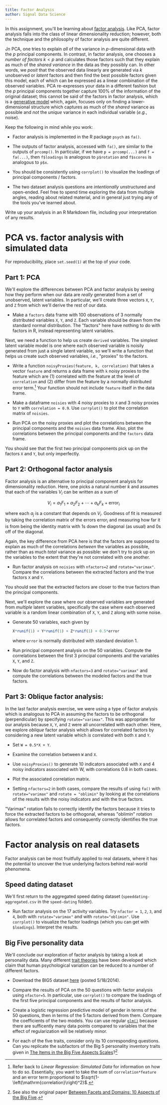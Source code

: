 ```yaml
---
title: Factor Analysis
author: Signal Data Science
---
```


In this assignment, you'll be learning about [factor analysis](https://en.wikipedia.org/wiki/Factor_analysis). Like PCA, factor analysis falls into the class of linear dimensionality reduction; however, both the technique and the philosophy of factor analysis are quite different.

Jn PCA, one tries to explain *all* of the variance in $p$-dimensional data with the $p$ principal components. In contrast, in factor analysis, one chooses a *number of factors* $k < p$ and calculates those factors such that they explain as much of the *shared variance* in the data as they possibly can. In other words, we *posit* that the observed data linearly are generated via $k$ unobserved or *latent* factors and then find the best possible factors given this model, each of which can be expressed as a linear combination of the observed variables. PCA re-expresses your data in a different fashion but the $p$ principal components together capture 100% of the information of the original dataset; this cannot be said of the factors in factor analysis, which is a [generative model](https://en.wikipedia.org/wiki/Generative_model) which, again, focuses only on finding a lower-dimensional structure which captures as much of the *shared* variance as possible and *not* the *unique* variance in each individual variable (*e.g.*, noise).

Keep the following in mind while you work:

* Factor analysis is implemented in the R package `psych` as `fa()`.

* The outputs of factor analysis, accessed with `fa()`, are similar to the outputs of `prcomp()`. In particular, if we have `p = prcomp(...)` and `f = fa(...)`, then `f$loadings` is analogous to `p$rotation` and `f$scores` is analogous to `p$x`.

* You should be consistently using `corrplot()` to visualize the loadings of principal components / factors.

* The two dataset analysis questions are *intentionally* unstructured and open-ended. Feel free to spend time exploring the data from multiple angles, reading about related material, and in general just trying any of the tools you've learned about.

Write up your analysis in an R Markdown file, including your interpretation of any results.

PCA vs. factor analysis with simulated data
===========================================

For reproducibility, place `set.seed(1)` at the top of your code.

Part 1: PCA
-----------

We'll explore the differences between PCA and factor analysis by seeing how they perform when our data are *really* generated from a set of unobserved, latent variables. In particular, we'll create three vectors `X`, `Y`, and `Z` from which we'll derive the rest of our data.

* Make a `factors` data frame with 100 observations of 3 normally distributed variables `X`, `Y`, and `Z`. Each variable should be drawn from the standard normal distribution. The "factors" here have nothing to do with factors in R, instead representing latent variables.

Next, we need a function to help us create `derived` variables. The simplest latent variable model is one where each observed variable is noisily generated from just a single latent variable, so we'll write a function that helps us create such observed variables, *i.e.*, "proxies" to the factors.

* Write a function `noisyProxies(feature, k, correlation)` that takes a vector `feature` and returns a data frame with `k` noisy proxies to the feature which are (1) correlated with the feature at the level of `correlation` and (2) differ from the feature by a normally distributed error term.[^corr] Your function should not include `feature` itself in the data frame.

[^corr]: Refer back to *Linear Regression: Simulated Data* for information on how to do so. Essentially, you want to take the sum of `correlation*feature` and an error term proportional to $\sqrt{1-\left(\mathrm{correlation}\right)^2}$.

* Make a dataframe `noisies` with 4 noisy proxies to `X` and 3 noisy proxies to `Y` with `correlation = 0.9`. Use `corrplot()` to plot the correlation matrix of `noisies`.

* Run PCA on the noisy proxies and plot the correlations between the principal components and the `noisies` data frame. Also, plot the correlations between the principal components and the `factors` data frame.

You should see that the first two principal components pick up on the factors `X` and `Y`, but only imperfectly.

Part 2: Orthogonal factor analysis
----------------------------------

Factor analysis is an alternative to principal component analysis for dimensionality reduction. Here, one picks a natural number $k$ and assumes that each of the variables $V_i$ can be written as a sum of 

$$V_i = a_1F_1 + a_2F_2 + \cdots + a_kF_k + \mathrm{error}_i$$

where each $a_j$ is a constant that depends on $V_i$. Goodness of fit is measured by taking the correlation matrix of the errors $\mathrm{error}_i$ and measuring how far it is from being the identity matrix with 1s down the diagonal (as usual) and 0s off of the diagonal. 

Again, the key difference from PCA here is that the factors are supposed to explain as much of the correlations *between* the variables as possible, rather than as much *total* variance as possible: we don't try to pick up on the variables to the extent that they're not correlated with one another.

* Run factor analysis on `noisies` with `nfactors=2` and `rotate="varimax"`. Compare the correlations between the extracted factors and the true factors `X` and `Y`.

You should see that the extracted factors are closer to the true factors than the principal components.

Next, we'll explore the case where our observed variables are generated from *multiple* latent variables, specifically the case where each observed variable is a random linear combination of `X`, `Y`, and `Z` along with some noise.

* Generate 50 variables, each given by
	
	```r
	X*runif(1) + Y*runif(1) + Z*runif(1) + 0.5*error
	```

	where `error` is normally distributed with standard deviation 1.

* Run principal component analysis on the 50 variables. Compute the correlations between the first 3 principal components and the variables `X`, `Y`, and `Z`.

* Now do factor analysis with `nfactors=3` and `rotate="varimax"` and compute the correlations between the modeled factors and the true factors.

Part 3: Oblique factor analysis:
--------------------------------

In the last factor analysis exercise, we were using a type of factor analysis which is analogous to PCA in assuming the factors to be orthogonal (perpendicular) by specifying `rotate="varimax"`. This was appropriate for our analysis because `X`, `Y`, and `Z` were all uncorrelated with each other. Here, we explore *oblique* factor analysis which allows for correlated factors by considering a new latent variable which *is* correlated with both `X` and `Y`.

* Set `W = 0.5*X + Y`.

* Examine the correlation between `W` and `X`.

* Use `noisyProxies()` to generate 10 indicators associated with `X` and 4 noisy indicators associated with W, with correlations 0.8 in both cases.

* Plot the associated correlation matrix.

* Setting `nfactors=2` in both cases, compare the results of using `fa()` with `rotate="varimax"` and `rotate = "oblimin"` by looking at the correlations of the results with the noisy indicators and with the true factors.

"Varimax" rotation fails to correctly identify the factors because it tries to force the extracted factors to be orthogonal, whereas "oblimin" rotation allows for correlated factors and consequently correctly identifies the true factors.

Factor analysis on real datasets
================================

Factor analysis can be most fruitfully applied to real datasets, where it has the potential to uncover the true underlying factors behind real-world phenomena.

Speed dating dataset
--------------------

We'll first return to the aggregated speed dating dataset (`speeddating-aggregated.csv` in the `speed-dating` folder).

* Run factor analysis on the 17 activity variables. Try `nfactor = 1`, `2`, `3`, and `4`, both with `rotate="varimax"` and with `rotate="oblimin"`. Use `corrplot()` to visualize the factor loadings (which you can get with `$loadings`). Interpret the results.

Big Five personality data
-------------------------

We'll conclude our exploration of factor analysis by taking a look at personality data. Many different [trait theories](https://en.wikipedia.org/wiki/Trait_theory) have been developed which claim that human psychological variation can be reduced to a number of different factors.

* Download the BIG5 dataset [here](http://personality-testing.info/_rawdata/) (posted 5/18/2014). 

* Compare the results of PCA on the 50 questions with factor analysis using `nfactor=5`. In particular, use `corrplot()` to compare the loadings of the first five principal components and the results of factor analysis.

* Create a logistic regression predictive model of gender in terms of the 50 questions, then in terms of the 5 factors derived from them. Compare the coefficients of the two models. You can use regular [`glm()`](https://stat.ethz.ch/R-manual/R-devel/library/stats/html/glm.html) because there are sufficently many data points compared to variables that the effect of regularization will be relatively minor.

* For each of the five traits, consider only its 10 corresponding questions. Can you replicate the subfactors of the Big 5 personality inventory traits given in [The Items in the Big Five Aspects Scales](http://ipip.ori.org/BFASKeys.htm)?[^facets]

[^facets]: See also the original paper [Between Facets and Domains: 10 Aspects of the Big Five](http://jordanbpeterson.com/Psy230H/docs/2014/15DeYoung.pdf).
